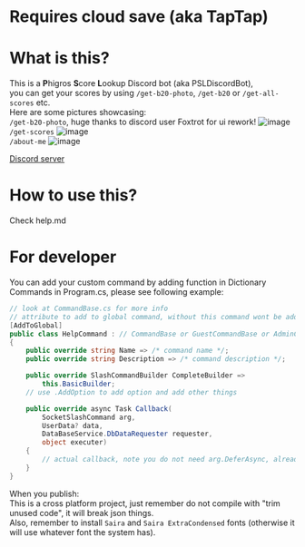 # Requires cloud save (aka TapTap)

# What is this?
This is a **P**higros **S**core **L**ookup Discord bot (aka PSLDiscordBot),<br/>
you can get your scores by using `/get-b20-photo`, `/get-b20` or `/get-all-scores` etc.<br/>
Here are some pictures showcasing: <br/>
`/get-b20-photo`, huge thanks to discord user Foxtrot for ui rework!
![image](https://github.com/user-attachments/assets/03a8c9d4-cca7-4398-85ec-3e9d6e138ff3) <br/>
`/get-scores`
![image](https://github.com/yt6983138/PSLDiscordBot/assets/83499886/5aa82534-e8c1-41d7-9637-626032242d4b) <br/>
`/about-me`
![image](https://github.com/yt6983138/PSLDiscordBot/assets/83499886/31d92024-dc5e-4819-9638-a4adffe802c8) <br/>

[Discord server](https://discord.gg/b6a4RjEnEC)
# How to use this?
Check help.md
# For developer
You can add your custom command by adding function in Dictionary Commands in Program.cs, please see following example:
```c#
// look at CommandBase.cs for more info
// attribute to add to global command, without this command wont be added
[AddToGlobal]
public class HelpCommand : // CommandBase or GuestCommandBase or AdminCommandBase, depends on comand type
{
	public override string Name => /* command name */;
	public override string Description => /* command description */;

	public override SlashCommandBuilder CompleteBuilder =>
		this.BasicBuilder;
	// use .AddOption to add option and add other things

	public override async Task Callback(
		SocketSlashCommand arg, 
		UserData? data, 
		DataBaseService.DbDataRequester requester, 
		object executer)
	{
		// actual callback, note you do not need arg.DeferAsync, already did that in Execute
	}
}
```
When you publish: <br/>
This is a cross platform project, just remember do not compile with "trim unused code", it will break json things. <br/>
Also, remember to install `Saira` and `Saira ExtraCondensed` fonts (otherwise it will use whatever font the system has).
